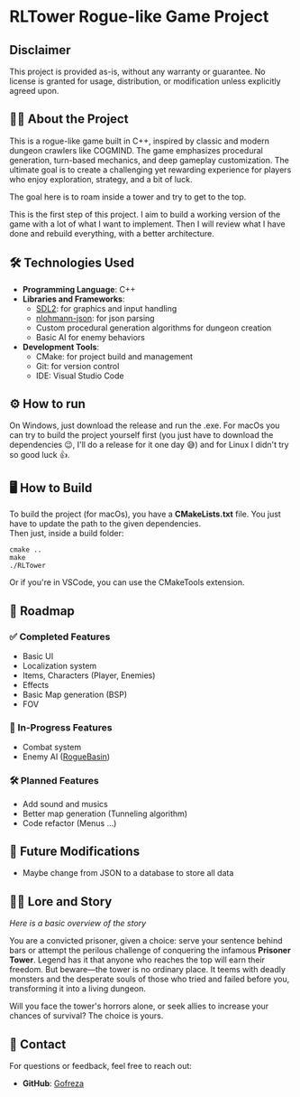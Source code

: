# RLTower Rogue-like Game Project

## Disclaimer

This project is provided as-is, without any warranty or guarantee. No license is granted for usage, distribution, or modification unless explicitly agreed upon.


## 🧙‍♂️ About the Project

This is a rogue-like game built in C++, inspired by classic and modern dungeon crawlers like COGMIND. The game emphasizes procedural generation, turn-based mechanics, and deep gameplay customization. The ultimate goal is to create a challenging yet rewarding experience for players who enjoy exploration, strategy, and a bit of luck.

The goal here is to roam inside a tower and try to get to the top.

This is the first step of this project. I aim to build a working version of the game with a lot of what I want to implement. Then I will review what I have done and rebuild everything, with a better architecture.

## 🛠️ Technologies Used

- **Programming Language**: C++
- **Libraries and Frameworks**:
  - [SDL2](https://www.libsdl.org/): for graphics and input handling
  - [nlohmann-json](https://github.com/nlohmann/json): for json parsing
  - Custom procedural generation algorithms for dungeon creation
  - Basic AI for enemy behaviors
- **Development Tools**:
  - CMake: for project build and management
  - Git: for version control
  - IDE: Visual Studio Code

## ⚙ How to run

On Windows, just download the release and run the .exe. For macOs you can try to build the project yourself first (you just have to download the dependencies 😉, I'll do a release for it one day 😅) and for Linux I didn't try so good luck 👍.

## 🖥️ How to Build

To build the project (for macOs), you have a **CMakeLists.txt** file. You just have to update the path to the given dependencies. <br>
Then just, inside a build folder:
```
cmake ..
make
./RLTower
```
Or if you're in VSCode, you can use the CMakeTools extension.

## 📜 Roadmap

### ✅ Completed Features

- Basic UI
- Localization system
- Items, Characters (Player, Enemies)
- Effects
- Basic Map generation (BSP)
- FOV

### 🚧 In-Progress Features

- Combat system
- Enemy AI ([RogueBasin](https://roguebasin.com/index.php/A_Better_Monster_AI))

### 🛠️ Planned Features

- Add sound and musics
- Better map generation (Tunneling algorithm)
- Code refactor (Menus ...)

## 🔮 Future Modifications

- Maybe change from JSON to a database to store all data

## 🧝‍♂️ Lore and Story

*Here is a basic overview of the story*

You are a convicted prisoner, given a choice: serve your sentence behind bars or attempt the perilous challenge of conquering the infamous **Prisoner Tower**. Legend has it that anyone who reaches the top will earn their freedom. But beware—the tower is no ordinary place. It teems with deadly monsters and the desperate souls of those who tried and failed before you, transforming it into a living dungeon.

Will you face the tower's horrors alone, or seek allies to increase your chances of survival? The choice is yours.


## 💬 Contact

For questions or feedback, feel free to reach out:

- **GitHub**: [Gofreza](https://github.com/Gofreza)
